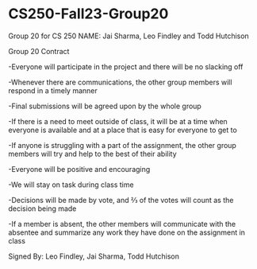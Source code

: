# CS250-Fall23-Group20
Group 20 for CS 250
NAME: Jai Sharma, Leo Findley and Todd Hutchison



Group 20 Contract

-Everyone will participate in the project and there will be no slacking off

-Whenever there are communications, the other group members will respond in a timely manner

-Final submissions will be agreed upon by the whole group

-If there is a need to meet outside of class, it will be at a time when everyone is available and at a place that is easy for everyone to get to

-If anyone is struggling with a part of the assignment, the other group members will try and help to the best of their ability

-Everyone will be positive and encouraging

-We will stay on task during class time

-Decisions will be made by vote, and ⅔ of the votes will count as the decision being made

-If a member is absent, the other members will communicate with the absentee and summarize any work they have done on the assignment in class


Signed By: Leo Findley, Jai Sharma, Todd Hutchison 


